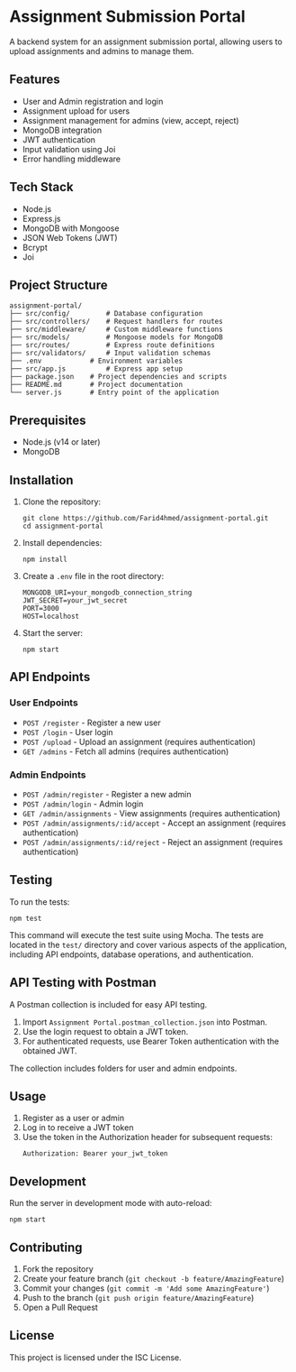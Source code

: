 # Assignment Submission Portal

A backend system for an assignment submission portal, allowing users to upload assignments and admins to manage them.

## Features

- User and Admin registration and login
- Assignment upload for users
- Assignment management for admins (view, accept, reject)
- MongoDB integration
- JWT authentication
- Input validation using Joi
- Error handling middleware

## Tech Stack

- Node.js
- Express.js
- MongoDB with Mongoose
- JSON Web Tokens (JWT)
- Bcrypt
- Joi

## Project Structure

```
assignment-portal/
├── src/config/         # Database configuration
├── src/controllers/    # Request handlers for routes
├── src/middleware/     # Custom middleware functions
├── src/models/         # Mongoose models for MongoDB
├── src/routes/         # Express route definitions
├── src/validators/     # Input validation schemas
├── .env            # Environment variables
├── src/app.js          # Express app setup
├── package.json    # Project dependencies and scripts
├── README.md       # Project documentation
└── server.js       # Entry point of the application
```

## Prerequisites

- Node.js (v14 or later)
- MongoDB

## Installation

1. Clone the repository:
   ```
   git clone https://github.com/Farid4hmed/assignment-portal.git
   cd assignment-portal
   ```

2. Install dependencies:
   ```
   npm install
   ```

3. Create a `.env` file in the root directory:
   ```
   MONGODB_URI=your_mongodb_connection_string
   JWT_SECRET=your_jwt_secret
   PORT=3000
   HOST=localhost
   ```

4. Start the server:
   ```
   npm start
   ```

## API Endpoints

### User Endpoints
- `POST /register` - Register a new user
- `POST /login` - User login
- `POST /upload` - Upload an assignment (requires authentication)
- `GET /admins` - Fetch all admins (requires authentication)

### Admin Endpoints
- `POST /admin/register` - Register a new admin
- `POST /admin/login` - Admin login
- `GET /admin/assignments` - View assignments (requires authentication)
- `POST /admin/assignments/:id/accept` - Accept an assignment (requires authentication)
- `POST /admin/assignments/:id/reject` - Reject an assignment (requires authentication)

## Testing

To run the tests:

```
npm test
```

This command will execute the test suite using Mocha. The tests are located in the `test/` directory and cover various aspects of the application, including API endpoints, database operations, and authentication.

## API Testing with Postman

A Postman collection is included for easy API testing.

1. Import `Assignment Portal.postman_collection.json` into Postman.
2. Use the login request to obtain a JWT token.
3. For authenticated requests, use Bearer Token authentication with the obtained JWT.

The collection includes folders for user and admin endpoints.

## Usage

1. Register as a user or admin
2. Log in to receive a JWT token
3. Use the token in the Authorization header for subsequent requests:
   ```
   Authorization: Bearer your_jwt_token
   ```

## Development

Run the server in development mode with auto-reload:

```
npm start
```

## Contributing

1. Fork the repository
2. Create your feature branch (`git checkout -b feature/AmazingFeature`)
3. Commit your changes (`git commit -m 'Add some AmazingFeature'`)
4. Push to the branch (`git push origin feature/AmazingFeature`)
5. Open a Pull Request

## License

This project is licensed under the ISC License.
